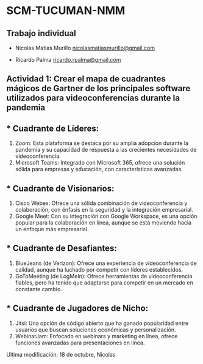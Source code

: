 # SCM-TUCUMAN-NMM

## Trabajo individual

* Nicolas Matias Murillo <nicolasmatiasmurillo@gmail.com>

* Ricardo Palma <ricardo.rpalma@gmail.com>

## Actividad 1: Crear el mapa de cuadrantes mágicos de Gartner de los principales software utilizados para videoconferencias durante la pandemia

## * Cuadrante de Líderes:
1) Zoom: Esta plataforma se destaca por su amplia adopción durante la pandemia y su capacidad de respuesta a las crecientes necesidades de videoconferencia.
2) Microsoft Teams: Integrado con Microsoft 365, ofrece una solución sólida para empresas y educación, con características avanzadas.
## * Cuadrante de Visionarios:
1) Cisco Webex: Ofrece una sólida combinación de videoconferencia y colaboración, con énfasis en la seguridad y la integración empresarial.
2) Google Meet: Con su integración con Google Workspace, es una opción popular para la colaboración en línea, aunque se está moviendo hacia un enfoque más empresarial.
## * Cuadrante de Desafiantes:
1) BlueJeans (de Verizon): Ofrece una experiencia de videoconferencia de calidad, aunque ha luchado por competir con líderes establecidos.
2) GoToMeeting (de LogMeIn): Ofrece herramientas de videoconferencia fiables, pero ha tenido que adaptarse para competir en un mercado en constante cambio.
## * Cuadrante de Jugadores de Nicho:
1) Jitsi: Una opción de código abierto que ha ganado popularidad entre usuarios que buscan soluciones económicas y personalización.
2) WebinarJam: Enfocado en webinars y marketing en línea, ofrece funciones avanzadas para presentaciones en línea.

Ultima modificación: 18 de octubre, Nicolas
